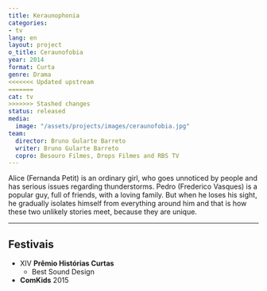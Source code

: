 ```yaml
---
title: Keraunophonia
categories:
- tv
lang: en
layout: project
o_title: Ceraunofobia
year: 2014
format: Curta
genre: Drama
<<<<<<< Updated upstream
=======
cat: tv
>>>>>>> Stashed changes
status: released
media:
  image: "/assets/projects/images/ceraunofobia.jpg"
team:
  director: Bruno Gularte Barreto
  writer: Bruno Gularte Barreto
  copro: Besouro Filmes, Drops Filmes and RBS TV
---
```


Alice (Fernanda Petit) is an ordinary girl, who goes unnoticed by people and has serious issues regarding thunderstorms. Pedro (Frederico Vasques) is a popular guy, full of friends, with a loving family. But when he loses his sight, he gradually isolates himself from everything around him and that is how these two unlikely stories meet, because they are unique.

---

## Festivais

* XIV **Prêmio Histórias Curtas**
  * Best Sound Design
* **ComKids** 2015
